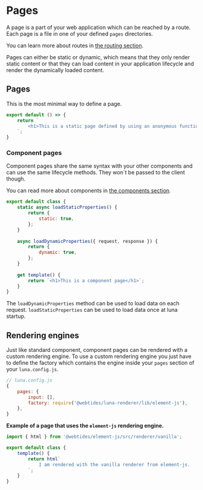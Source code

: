 ---
---
# Pages

A page is a part of your web application which can be reached by a route. Each page is a file in one of 
your defined `pages` directories. 

You can learn more about routes in [the routing section](/routing).

Pages can either be static or dynamic, which means that they only render static content or that they can load content 
in your application lifecycle and render the dynamically loaded content.

## Pages

This is the most minimal way to define a page.

```js
export default () => {
    return `
        <h1>This is a static page defined by using an anonymous function</h1>
    `;
}
```

### Component pages

Component pages share the same syntax with your other components and can use the same lifecycle methods. They won`t be
passed to the client though. 

You can read more about components in [the components section](/components).

```js
export default class {
    static async loadStaticProperties() {
        return {
            static: true,
        };
    }
    
    async loadDynamicProperties({ request, response }) {
        return {
            dynamic: true,
        };
    }
    
    get template() {
        return `<h1>This is a component page</h1>`;
    }
}
```

The `loadDynamicProperties` method can be used to load data on each request. `loadStaticProperties` can be used
to load data once at luna startup.


## Rendering engines

Just like standard component, component pages can be rendered with a custom rendering engine. To use a custom rendering
engine you just have to define the factory which contains the engine inside your `pages` section of your `luna.config.js`.

```js
// luna.config.js
{
    pages: {
        input: [],
        factory: require('@webtides/luna-renderer/lib/element-js'),
    },
}
```

**Example of a page that uses the `element-js` rendering engine.**

```js
import { html } from '@webtides/element-js/src/renderer/vanilla';

export default class {
    template() {
        return html`
            I am rendered with the vanilla renderer from element-js.
        `;
    }
}
```
